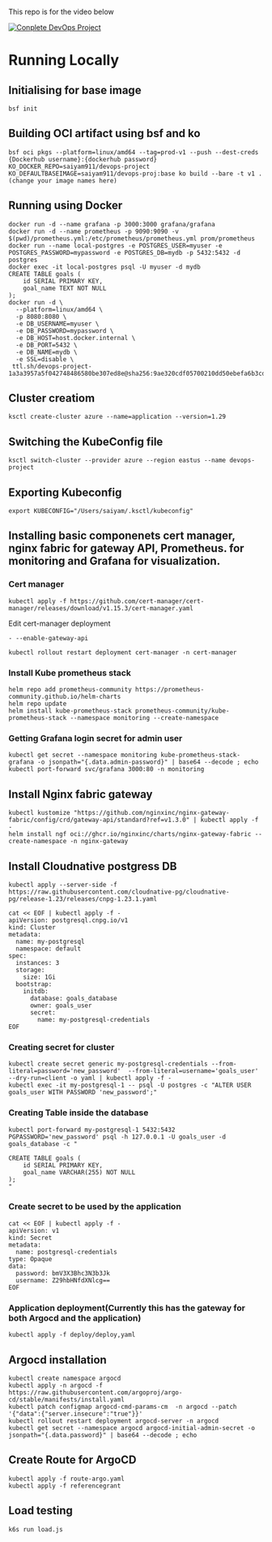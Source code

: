 This repo is for the video below 


[![Conplete DevOps Project](https://img.youtube.com/vi/kCWAwXFnYic/0.jpg)](https://www.youtube.com/watch?v=kCWAwXFnYic)

# Running Locally 
## Initialising for base image
```
bsf init
``` 
## Building OCI artifact using bsf and ko
```
bsf oci pkgs --platform=linux/amd64 --tag=prod-v1 --push --dest-creds {Dockerhub username}:{dockerhub password}
KO_DOCKER_REPO=saiyam911/devops-project KO_DEFAULTBASEIMAGE=saiyam911/devops-proj:base ko build --bare -t v1 . (change your image names here)
```
## Running using Docker
```
docker run -d --name grafana -p 3000:3000 grafana/grafana
docker run -d --name prometheus -p 9090:9090 -v $(pwd)/prometheus.yml:/etc/prometheus/prometheus.yml prom/prometheus
docker run --name local-postgres -e POSTGRES_USER=myuser -e POSTGRES_PASSWORD=mypassword -e POSTGRES_DB=mydb -p 5432:5432 -d postgres
docker exec -it local-postgres psql -U myuser -d mydb
CREATE TABLE goals (
    id SERIAL PRIMARY KEY,
    goal_name TEXT NOT NULL
);
docker run -d \
  --platform=linux/amd64 \
  -p 8080:8080 \
  -e DB_USERNAME=myuser \
  -e DB_PASSWORD=mypassword \
  -e DB_HOST=host.docker.internal \
  -e DB_PORT=5432 \
  -e DB_NAME=mydb \
  -e SSL=disable \
 ttl.sh/devops-project-1a3a3957a5f042748486580be307ed8e@sha256:9ae320cdf05700210dd50ebefa6b3cd4a11ca2feaad1946f6715e0ec725bda62
```

## Cluster creatiom 
```ksctl create-cluster azure --name=application --version=1.29```

## Switching the KubeConfig file 
```ksctl switch-cluster --provider azure --region eastus --name devops-project```

## Exporting Kubeconfig
```export KUBECONFIG="/Users/saiyam/.ksctl/kubeconfig"```              

## Installing basic componenets cert manager, nginx fabric for gateway API, Prometheus. for monitoring and Grafana for visualization. 
### Cert manager
```
kubectl apply -f https://github.com/cert-manager/cert-manager/releases/download/v1.15.3/cert-manager.yaml
```
Edit cert-manager deployment 
```
- --enable-gateway-api
```
```kubectl rollout restart deployment cert-manager -n cert-manager```

### Install Kube prometheus stack
```
helm repo add prometheus-community https://prometheus-community.github.io/helm-charts
helm repo update
helm install kube-prometheus-stack prometheus-community/kube-prometheus-stack --namespace monitoring --create-namespace

```
### Getting Grafana login secret for admin user

```
kubectl get secret --namespace monitoring kube-prometheus-stack-grafana -o jsonpath="{.data.admin-password}" | base64 --decode ; echo
kubectl port-forward svc/grafana 3000:80 -n monitoring
```

## Install Nginx fabric gateway
```
kubectl kustomize "https://github.com/nginxinc/nginx-gateway-fabric/config/crd/gateway-api/standard?ref=v1.3.0" | kubectl apply -f -
helm install ngf oci://ghcr.io/nginxinc/charts/nginx-gateway-fabric --create-namespace -n nginx-gateway
```


## Install Cloudnative postgress DB 
```
kubectl apply --server-side -f https://raw.githubusercontent.com/cloudnative-pg/cloudnative-pg/release-1.23/releases/cnpg-1.23.1.yaml
```
```
cat << EOF | kubectl apply -f -
apiVersion: postgresql.cnpg.io/v1
kind: Cluster
metadata:
  name: my-postgresql
  namespace: default
spec:
  instances: 3
  storage:
    size: 1Gi
  bootstrap:
    initdb:
      database: goals_database
      owner: goals_user
      secret:
        name: my-postgresql-credentials
EOF        
```
### Creating secret for cluster
```
kubectl create secret generic my-postgresql-credentials --from-literal=password='new_password'  --from-literal=username='goals_user'  --dry-run=client -o yaml | kubectl apply -f -
kubectl exec -it my-postgresql-1 -- psql -U postgres -c "ALTER USER goals_user WITH PASSWORD 'new_password';"
```

### Creating Table inside the database
```
kubectl port-forward my-postgresql-1 5432:5432
PGPASSWORD='new_password' psql -h 127.0.0.1 -U goals_user -d goals_database -c "

CREATE TABLE goals (
    id SERIAL PRIMARY KEY,
    goal_name VARCHAR(255) NOT NULL
);
"
```

### Create secret to be used by the application 
```
cat << EOF | kubectl apply -f - 
apiVersion: v1
kind: Secret
metadata:
  name: postgresql-credentials
type: Opaque
data:
  password: bmV3X3Bhc3N3b3Jk
  username: Z29hbHNfdXNlcg==
EOF
```


### Application deployment(Currently this has the gateway for both Argocd and the application)
```
kubectl apply -f deploy/deploy,yaml
```

## Argocd installation 
```
kubectl create namespace argocd
kubectl apply -n argocd -f https://raw.githubusercontent.com/argoproj/argo-cd/stable/manifests/install.yaml
kubectl patch configmap argocd-cmd-params-cm  -n argocd --patch '{"data":{"server.insecure":"true"}}'
kubectl rollout restart deployment argocd-server -n argocd
kubectl get secret --namespace argocd argocd-initial-admin-secret -o jsonpath="{.data.password}" | base64 --decode ; echo 
```

## Create Route for ArgoCD 
```
kubectl apply -f route-argo.yaml
kubectl apply -f referencegrant
```
## Load testing 
```
k6s run load.js
```
